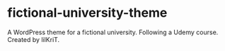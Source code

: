 # fictional-university-theme

A WordPress theme for a fictional university. Following a Udemy course.
Created by lilKriT.
